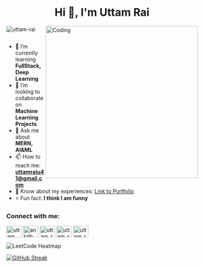 <h1 align="center">Hi 👋, I'm Uttam Rai</h1>
<img align="right" alt="Coding" width="400" src="https://media.tenor.com/rePDfDWO3XoAAAAd/hacking.gif">
<p align="left"> <img src="https://komarev.com/ghpvc/?username=uttam-rai&label=Profile%20views&color=0e75b6&style=flat" alt="uttam-rai" /> </p>

<p align="left"> <a href="https://twitter.com/" target="blank"><img src="https://img.shields.io/twitter/follow/?logo=twitter&style=for-the-badge" alt="" /></a> </p>

- 🌱 I’m currently learning **FullStack, Deep Learning**
- 👯 I’m looking to collaborate on **Machine Learning Projects**
- 💬 Ask me about **MERN, AI&ML**
- 📫 How to reach me: **uttamraiu41@gmail.com**
- 📄 Know about my experiences: [Link to Portfolio](https://uttam-rai.tiiny.site/)
- ⚡ Fun fact: **I think I am funny**

<h3 align="left">Connect with me:</h3>
<p align="left">
<a href="https://linkedin.com/in/uttam-rai" target="blank"><img align="center" src="https://raw.githubusercontent.com/rahuldkjain/github-profile-readme-generator/master/src/images/icons/Social/linked-in-alt.svg" alt="uttam rai" height="30" width="40" /></a>
<a href="https://instagram.com/ankith_20" target="blank"><img align="center" src="https://raw.githubusercontent.com/rahuldkjain/github-profile-readme-generator/master/src/images/icons/Social/instagram.svg" alt="ankith_20" height="30" width="40" /></a>
<a href="https://www.codechef.com/users/uttam_rai" target="blank"><img align="center" src="https://cdn.jsdelivr.net/npm/simple-icons@3.1.0/icons/codechef.svg" alt="uttam_rai" height="30" width="40" /></a>
<a href="https://www.hackerrank.com/uttam_rai" target="blank"><img align="center" src="https://raw.githubusercontent.com/rahuldkjain/github-profile-readme-generator/master/src/images/icons/Social/hackerrank.svg" alt="uttam_rai" height="30" width="40" /></a>
<a href="https://www.leetcode.com/uttam_rai" target="blank"><img align="center" src="https://raw.githubusercontent.com/rahuldkjain/github-profile-readme-generator/master/src/images/icons/Social/leet-code.svg" alt="uttam_rai" height="30" width="40" /></a>
</p>

<p align="left"><img src="https://leetcard.jacoblin.cool/Uttam_Rai?ext=heatmap" alt="LeetCode Heatmap" /></p>

<p align="right">
  
[![GitHub Streak](https://streak-stats.demolab.com/?user=uttam-rai&theme=dark)](https://git.io/streak-stats)
</p>

